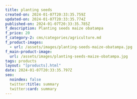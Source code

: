 ```yaml
---
title: planting seeds
created-on: 2024-01-07T20:33:35.759Z
updated-on: 2024-01-07T20:33:35.774Z
published-on: 2024-01-07T20:33:35.785Z
f_description: Planting seeds maize obatampa
f_price: 20
f_category-2: cms/categories/agriculture.md
f_product-images:
  - url: /assets/images/planting-seeds-maize-obatampa.jpg
f_main-product-image:
  url: /assets/images/planting-seeds-maize-obatampa.jpg
tags: products
layout: "[products].html"
date: 2024-01-07T20:33:35.797Z
seo:
  noindex: false
  twitter:title: summary
  twitter:card: summary
---
```

